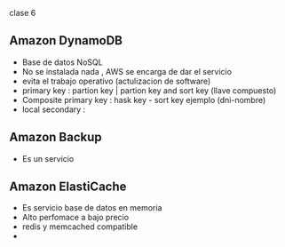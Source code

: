 clase 6

## Amazon DynamoDB

-   Base de datos NoSQL
-   No se instalada nada , AWS se encarga de dar el servicio
-   evita el trabajo operativo (actulizacion de software)
-   primary key : partion key | partion key and sort key (llave compuesto)
-   Composite primary key : hask key - sort key ejemplo (dni-nombre)
-   local secondary :

## Amazon Backup

-   Es un servicio

## Amazon ElastiCache

-   Es servicio base de datos en memoria
-   Alto perfomace a bajo precio
-   redis y memcached compatible
-
